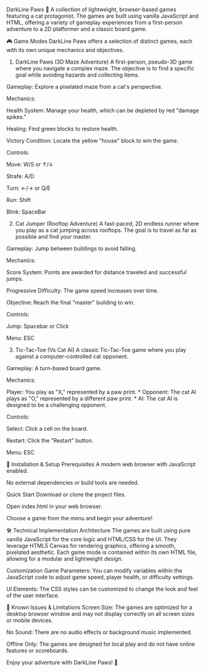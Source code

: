 DarkLine Paws 🐾
A collection of lightweight, browser-based games featuring a cat protagonist. The games are built using vanilla JavaScript and HTML, offering a variety of gameplay experiences from a first-person adventure to a 2D platformer and a classic board game.

	
🎮 Game Modes
DarkLine Paws offers a selection of distinct games, each with its own unique mechanics and objectives.




1. DarkLine Paws (3D Maze Adventure)
A first-person, pseudo-3D game where you navigate a complex maze. The objective is to find a specific goal while avoiding hazards and collecting items.

Gameplay: Explore a pixelated maze from a cat's perspective.

Mechanics:

Health System: Manage your health, which can be depleted by red "damage spikes."

Healing: Find green blocks to restore health.

Victory Condition: Locate the yellow "house" block to win the game.



Controls:

Move: W/S or ↑/↓

Strafe: A/D

Turn: ←/→ or Q/E

Run: Shift

Blink: SpaceBar





2. Cat Jumper (Rooftop Adventure)
A fast-paced, 2D endless runner where you play as a cat jumping across rooftops. The goal is to travel as far as possible and find your master.

Gameplay: Jump between buildings to avoid falling.



Mechanics:

Score System: Points are awarded for distance traveled and successful jumps.

Progressive Difficulty: The game speed increases over time.

Objective: Reach the final "master" building to win.


Controls:

Jump: Spacebar or Click

Menu: ESC





3. Tic-Tac-Toe (Vs Cat AI)
A classic Tic-Tac-Toe game where you play against a computer-controlled cat opponent.

Gameplay: A turn-based board game.



Mechanics:

Player: You play as "X," represented by a paw print.     * Opponent: The cat AI plays as "O," represented by a different paw print.     * AI: The cat AI is designed to be a challenging opponent.



Controls:

Select: Click a cell on the board.

Restart: Click the "Restart" button.

Menu: ESC



🚀 Installation & Setup
Prerequisites
A modern web browser with JavaScript enabled.

No external dependencies or build tools are needed.



Quick Start
Download or clone the project files.

Open index.html in your web browser.

Choose a game from the menu and begin your adventure!



🛠️ Technical Implementation
Architecture
The games are built using pure vanilla JavaScript for the core logic and HTML/CSS for the UI. They leverage HTML5 Canvas for rendering graphics, offering a smooth, pixelated aesthetic. Each game mode is contained within its own HTML file, allowing for a modular and lightweight design.


Customization
Game Parameters: You can modify variables within the JavaScript code to adjust game speed, player health, or difficulty settings.

UI Elements: The CSS styles can be customized to change the look and feel of the user interface.



🐛 Known Issues & Limitations
Screen Size: The games are optimized for a desktop browser window and may not display correctly on all screen sizes or mobile devices.

No Sound: There are no audio effects or background music implemented.

Offline Only: The games are designed for local play and do not have online features or scoreboards.

Enjoy your adventure with DarkLine Paws! 🐾
